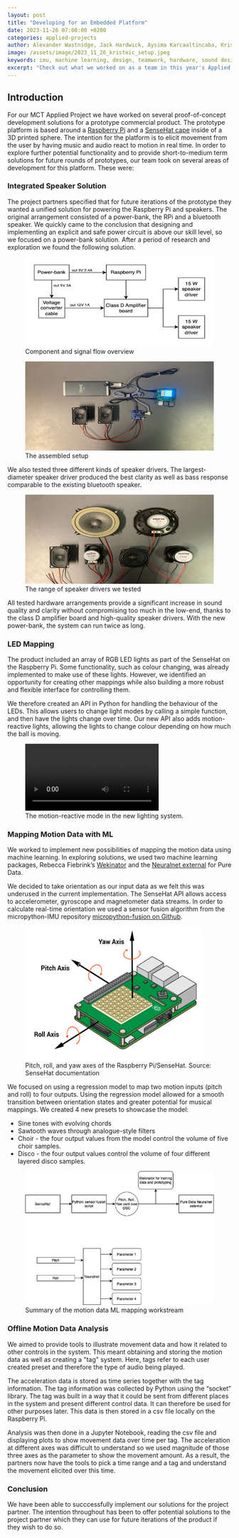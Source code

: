 ```yaml
---
layout: post
title: "Developing for an Embedded Platform"
date: 2023-11-26 07:00:00 +0200
categories: applied-projects
author: Alexander Wastnidge, Jack Hardwick, Aysima Karcaaltincaba, Kristian Eicke, Nino Jakeli
image: /assets/image/2023_11_26_kristeic_setup.jpeg
keywords: imu, machine learning, design, teamwork, hardware, sound design
excerpt: "Check out what we worked on as a team in this year's Applied Project."
---
```



## Introduction 

For our MCT Applied Project we have worked on several proof-of-concept development solutions for a prototype commercial product. The prototype platform is based around a [Raspberry Pi](https://www.raspberrypi.com) and a [SenseHat cape](https://www.raspberrypi.com/products/sense-hat/) inside of a 3D printed sphere. The intention for the platform is to elicit movement from the user by having music and audio react to motion in real time. In order to explore further potential functionality and to provide short-to-medium term solutions for future rounds of prototypes, our team took on several areas of development for this platform. These were:

### Integrated Speaker Solution

The project partners specified that for future iterations of the prototype they wanted a unified solution for powering the Raspberry Pi and speakers. The original arrangement consisted of a power-bank, the RPi and a bluetooth speaker. We quickly came to the conclusion that designing and implementing an explicit and safe power circuit is above our skill level, so we focused on a power-bank solution. After a period of research and exploration we found the following solution.

<figure>
  <img src="/assets/image/2023_11_26_kristeic_components.png"
  height="200"
  width="1000">
  <figcaption>
    <span class="caption">Component and signal flow overview</span>
  </figcaption>
</figure>

<figure>
  <img src="/assets/image/2023_11_26_kristeic_setup.jpeg"
  height="200"
  width="1000">
  <figcaption>
    <span class="caption">The assembled setup</span>
  </figcaption>
</figure>

We also tested three different kinds of speaker drivers. The largest-diameter speaker driver produced the best clarity as well as bass response comparable to the existing bluetooth speaker.

<figure>
  <img src="/assets/image/2023_11_26_kristeic_speaker_drivers.jpeg"
  height="200"
  width="1000">
  <figcaption>
    <span class="caption">The range of speaker drivers we tested</span>
  </figcaption>
</figure>

All tested hardware arrangements provide a significant increase in sound quality and clarity without compromising too much in the low-end, thanks to the class D amplifier board and high-quality speaker drivers. With the new power-bank, the system can run twice as long. 

### LED Mapping

The product included an array of RGB LED lights as part of the SenseHat on the Raspberry Pi. Some functionality, such as colour changing, was already implemented to make use of these lights. However, we identified an opportunity for creating other mappings while also building a more robust and flexible interface for controlling them.

We therefore created an API in Python for handling the behaviour of the LEDs. This allows users to change light modes by calling a simple function, and then have the lights change over time. Our new API also adds motion-reactive lights, allowing the lights to change colour depending on how much the ball is moving.

<figure style="float: none">
  <video width="auto" controls>
    <source src="https://www.uio.no/english/studies/programmes/mct-master/blog/assets/video/2023_11_26_jackeh_applied_project_leds.mp4" type='video/mp4'>
  </video>
  <figcaption>The motion-reactive mode in the new lighting system.</figcaption>
</figure>

### Mapping Motion Data with ML

We worked to implement new possibilities of mapping the motion data using machine learning. In exploring solutions, we used two machine learning packages, Rebecca Fiebrink’s [Wekinator](http://www.wekinator.org) and the [Neuralnet external](https://github.com/alexdrymonitis/neuralnet) for Pure Data.

We decided to take orientation as our input data as we felt this was underused in the current implementation. The SenseHat API allows access to accelerometer, gyroscope and magnetometer data streams. In order to calculate real-time orientation we used a sensor fusion algorithm from the micropython-IMU repository [micropython-fusion on Github](https://github.com/micropython-IMU/micropython-fusion). 


<figure>
  <img src="/assets/image/2023_11_27_alexanjw_orientation.jpg"
  height="300"
  width="400">
  <figcaption>
    <span class="caption"> Pitch, roll, and yaw axes of the Raspberry Pi/SenseHat. Source: SenseHat documentation</span>
  </figcaption>
</figure>

We focused on using a regression model to map two motion inputs (pitch and roll) to four outputs. Using the regression model allowed for a smooth transition between orientation states and greater potential for musical mappings. We created 4 new presets to showcase the model:
- Sine tones with evolving chords
- Sawtooth waves through analogue-style filters
- Choir - the four output values from the model control the volume of five choir samples.
- Disco - the four output values control the volume of four different layered disco samples.

<figure>
  <img src="/assets/image/2023_11_27_alexanjw-muzziNN.jpg"
  height="300"
  width="500">
  <figcaption>
    <span class="caption"> Summary of the motion data ML mapping workstream </span>
  </figcaption>
</figure>


### Offline Motion Data Analysis

We aimed to provide tools to illustrate movement data and how it related to other controls in the system.  This meant obtaining and storing the motion data as well as creating a "tag" system.  Here, tags refer to each user created preset and therefore the type of audio being played.

The acceleration data is stored as time series together with the tag information. The tag information was collected by Python using the “socket” library. The tag was built in a way that it could be sent from different places in the system and present different control data.  It can therefore be used for other purposes later. This data is then stored in a csv file locally on the Raspberry Pi. 

Analysis was then done in a Jupyter Notebook, reading the csv file and displaying plots to show movement data over time per tag. The acceleration at different axes was difficult to understand so we used magnitude of those three axes as the parameter to show the movement amount. As a result, the partners now have the tools to pick a time range and a tag and understand the movement elicited over this time.


### Conclusion

We have been able to succcessfully implement our solutions for the project partner.  The intention throughout has been to offer potential solutions to the project partner which they can use for future iterations of the product if they wish to do so.
